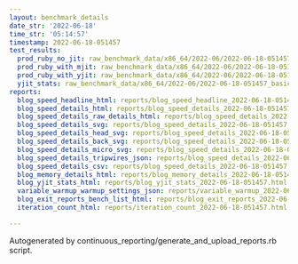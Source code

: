 ```yaml
---
layout: benchmark_details
date_str: '2022-06-18'
time_str: '05:14:57'
timestamp: 2022-06-18-051457
test_results:
  prod_ruby_no_jit: raw_benchmark_data/x86_64/2022-06/2022-06-18-051457_basic_benchmark_prod_ruby_no_jit.json
  prod_ruby_with_mjit: raw_benchmark_data/x86_64/2022-06/2022-06-18-051457_basic_benchmark_prod_ruby_with_mjit.json
  prod_ruby_with_yjit: raw_benchmark_data/x86_64/2022-06/2022-06-18-051457_basic_benchmark_prod_ruby_with_yjit.json
  yjit_stats: raw_benchmark_data/x86_64/2022-06/2022-06-18-051457_basic_benchmark_yjit_stats.json
reports:
  blog_speed_headline_html: reports/blog_speed_headline_2022-06-18-051457.html
  blog_speed_details_html: reports/blog_speed_details_2022-06-18-051457.html
  blog_speed_details_raw_details_html: reports/blog_speed_details_2022-06-18-051457.raw_details.html
  blog_speed_details_svg: reports/blog_speed_details_2022-06-18-051457.svg
  blog_speed_details_head_svg: reports/blog_speed_details_2022-06-18-051457.head.svg
  blog_speed_details_back_svg: reports/blog_speed_details_2022-06-18-051457.back.svg
  blog_speed_details_micro_svg: reports/blog_speed_details_2022-06-18-051457.micro.svg
  blog_speed_details_tripwires_json: reports/blog_speed_details_2022-06-18-051457.tripwires.json
  blog_speed_details_csv: reports/blog_speed_details_2022-06-18-051457.csv
  blog_memory_details_html: reports/blog_memory_details_2022-06-18-051457.html
  blog_yjit_stats_html: reports/blog_yjit_stats_2022-06-18-051457.html
  variable_warmup_warmup_settings_json: reports/variable_warmup_2022-06-18-051457.warmup_settings.json
  blog_exit_reports_bench_list_html: reports/blog_exit_reports_2022-06-18-051457.bench_list.html
  iteration_count_html: reports/iteration_count_2022-06-18-051457.html

---
```

Autogenerated by continuous_reporting/generate_and_upload_reports.rb script.
